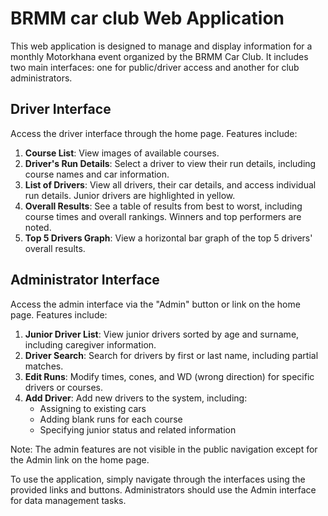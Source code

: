 # BRMM car club Web Application
This web application is designed to manage and display information for a monthly Motorkhana event organized by the BRMM Car Club. It includes two main interfaces: one for public/driver access and another for club administrators.


## Driver Interface

Access the driver interface through the home page. Features include:

1. **Course List**: View images of available courses.
2. **Driver's Run Details**: Select a driver to view their run details, including course names and car information.
3. **List of Drivers**: View all drivers, their car details, and access individual run details. Junior drivers are highlighted in yellow.
4. **Overall Results**: See a table of results from best to worst, including course times and overall rankings. Winners and top performers are noted.
5. **Top 5 Drivers Graph**: View a horizontal bar graph of the top 5 drivers' overall results.

## Administrator Interface

Access the admin interface via the "Admin" button or link on the home page. Features include:

1. **Junior Driver List**: View junior drivers sorted by age and surname, including caregiver information.
2. **Driver Search**: Search for drivers by first or last name, including partial matches.
3. **Edit Runs**: Modify times, cones, and WD (wrong direction) for specific drivers or courses.
4. **Add Driver**: Add new drivers to the system, including:
   - Assigning to existing cars
   - Adding blank runs for each course
   - Specifying junior status and related information

Note: The admin features are not visible in the public navigation except for the Admin link on the home page.

To use the application, simply navigate through the interfaces using the provided links and buttons. Administrators should use the Admin interface for data management tasks.

